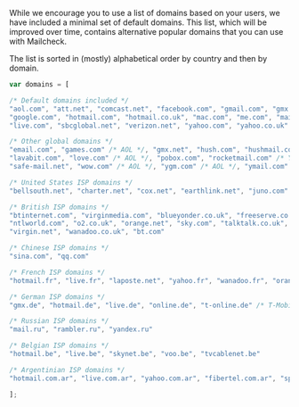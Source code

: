 While we encourage you to use a list of domains based on your users, we have included a minimal set of default domains. This list, which will be improved over time, contains alternative popular domains that you can use with Mailcheck.

The list is sorted in (mostly) alphabetical order by country and then by domain.

```javascript
var domains = [

/* Default domains included */
"aol.com", "att.net", "comcast.net", "facebook.com", "gmail.com", "gmx.com", "googlemail.com",
"google.com", "hotmail.com", "hotmail.co.uk", "mac.com", "me.com", "mail.com", "msn.com",
"live.com", "sbcglobal.net", "verizon.net", "yahoo.com", "yahoo.co.uk"

/* Other global domains */
"email.com", "games.com" /* AOL */, "gmx.net", "hush.com", "hushmail.com", "inbox.com",
"lavabit.com", "love.com" /* AOL */, "pobox.com", "rocketmail.com" /* Yahoo */,
"safe-mail.net", "wow.com" /* AOL */, "ygm.com" /* AOL */, "ymail.com" /* Yahoo */, "zoho.com"

/* United States ISP domains */
"bellsouth.net", "charter.net", "cox.net", "earthlink.net", "juno.com"

/* British ISP domains */
"btinternet.com", "virginmedia.com", "blueyonder.co.uk", "freeserve.co.uk", "live.co.uk",
"ntlworld.com", "o2.co.uk", "orange.net", "sky.com", "talktalk.co.uk", "tiscali.co.uk",
"virgin.net", "wanadoo.co.uk", "bt.com"

/* Chinese ISP domains */
"sina.com", "qq.com"

/* French ISP domains */
"hotmail.fr", "live.fr", "laposte.net", "yahoo.fr", "wanadoo.fr", "orange.fr", "gmx.fr", "sfr.fr", "neuf.fr", "free.fr"

/* German ISP domains */
"gmx.de", "hotmail.de", "live.de", "online.de", "t-online.de" /* T-Mobile */, "web.de", "yahoo.de"

/* Russian ISP domains */
"mail.ru", "rambler.ru", "yandex.ru"

/* Belgian ISP domains */
"hotmail.be", "live.be", "skynet.be", "voo.be", "tvcablenet.be"

/* Argentinian ISP domains */
"hotmail.com.ar", "live.com.ar", "yahoo.com.ar", "fibertel.com.ar", "speedy.com.ar", "arnet.com.ar"

];
```